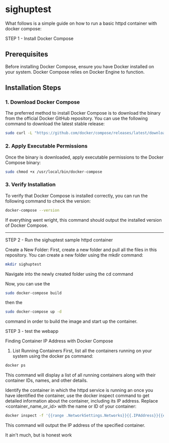 # sighuptest

What follows is a simple guide on how to run a basic httpd container with docker compose:

STEP 1 - Install Docker Compose

## Prerequisites

Before installing Docker Compose, ensure you have Docker installed on your system. Docker Compose relies on Docker Engine to function.

## Installation Steps

### 1. Download Docker Compose

The preferred method to install Docker Compose is to download the binary from the official Docker GitHub repository. You can use the following command to download the latest stable release:

```bash
sudo curl -L "https://github.com/docker/compose/releases/latest/download/docker-compose-$(uname -s)-$(uname -m)" -o /usr/local/bin/docker-compose
```

### 2. Apply Executable Permissions

Once the binary is downloaded, apply executable permissions to the Docker Compose binary:

```bash
sudo chmod +x /usr/local/bin/docker-compose
```

### 3. Verify Installation

To verify that Docker Compose is installed correctly, you can run the following command to check the version:

```bash
docker-compose --version
```

If everything went wright, this command should output the installed version of Docker Compose.

---

STEP 2 - Run the sighuptest sample httpd container

Create a New Folder:
First, create a new folder and pull all the files in this repository. You can create a new folder using the mkdir command:

```bash
mkdir sighuptest
```

Navigate into the newly created folder using the cd command

Now, you can use the 
```bash
sudo docker-compose build
```
then the
```bash
sudo docker-compose up -d
```
command in order to build the image and start up the container.

STEP 3 - test the webapp

Finding Container IP Address with Docker Compose

1. List Running Containers
First, list all the containers running on your system using the docker ps command:

```bash
docker ps
```
This command will display a list of all running containers along with their container IDs, names, and other details.

Identify the container in which the httpd service is running an once you have identified the container, use the docker inspect command to get detailed information about the container, including its IP address. Replace <container_name_or_id> with the name or ID of your container:

```bash
docker inspect -f '{{range .NetworkSettings.Networks}}{{.IPAddress}}{{end}}' <container_name_or_id>
```
This command will output the IP address of the specified container.


It ain't much, but is honest work
